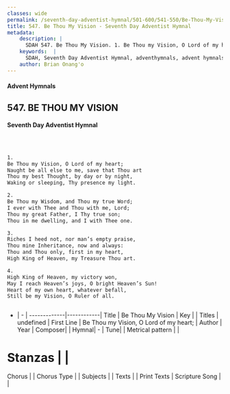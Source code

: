 ```yaml
---
classes: wide
permalink: /seventh-day-adventist-hymnal/501-600/541-550/Be-Thou-My-Vision/
title: 547. Be Thou My Vision - Seventh Day Adventist Hymnal
metadata:
    description: |
      SDAH 547. Be Thou My Vision. 1. Be Thou my Vision, O Lord of my heart; Naught be all else to me, save that Thou art Thou my best Thought, by day or by night, Waking or sleeping, Thy presence my light.
    keywords:  |
      SDAH, Seventh Day Adventist Hymnal, adventhymnals, advent hymnals, Be Thou My Vision, Be Thou my Vision, O Lord of my heart; 
    author: Brian Onang'o
---
```


#### Advent Hymnals
## 547. BE THOU MY VISION
#### Seventh Day Adventist Hymnal

```txt



1.
Be Thou my Vision, O Lord of my heart;
Naught be all else to me, save that Thou art
Thou my best Thought, by day or by night,
Waking or sleeping, Thy presence my light.

2.
Be Thou my Wisdom, and Thou my true Word;
I ever with Thee and Thou with me, Lord;
Thou my great Father, I Thy true son;
Thou in me dwelling, and I with Thee one.

3.
Riches I heed not, nor man’s empty praise,
Thou mine Inheritance, now and always:
Thou and Thou only, first in my heart,
High King of Heaven, my Treasure Thou art.

4.
High King of Heaven, my victory won,
May I reach Heaven’s joys, O bright Heaven’s Sun!
Heart of my own heart, whatever befall,
Still be my Vision, O Ruler of all.



```

- |   -  |
-------------|------------|
Title | Be Thou My Vision |
Key |  |
Titles | undefined |
First Line | Be Thou my Vision, O Lord of my heart; |
Author | 
Year | 
Composer|  |
Hymnal|  - |
Tune|  |
Metrical pattern | |
# Stanzas |  |
Chorus |  |
Chorus Type |  |
Subjects |  |
Texts |  |
Print Texts | 
Scripture Song |  |
  
